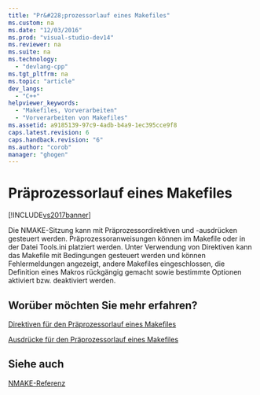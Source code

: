 ```yaml
---
title: "Pr&#228;prozessorlauf eines Makefiles"
ms.custom: na
ms.date: "12/03/2016"
ms.prod: "visual-studio-dev14"
ms.reviewer: na
ms.suite: na
ms.technology: 
  - "devlang-cpp"
ms.tgt_pltfrm: na
ms.topic: "article"
dev_langs: 
  - "C++"
helpviewer_keywords: 
  - "Makefiles, Vorverarbeiten"
  - "Vorverarbeiten von Makefiles"
ms.assetid: a9185139-97c9-4adb-b4a9-1ec395cce9f8
caps.latest.revision: 6
caps.handback.revision: "6"
ms.author: "corob"
manager: "ghogen"
---
```

# Pr&#228;prozessorlauf eines Makefiles
[!INCLUDE[vs2017banner](../assembler/inline/includes/vs2017banner.md)]

Die NMAKE\-Sitzung kann mit Präprozessordirektiven und \-ausdrücken gesteuert werden.  Präprozessoranweisungen können im Makefile oder in der Datei Tools.ini platziert werden.  Unter Verwendung von Direktiven kann das Makefile mit Bedingungen gesteuert werden und können Fehlermeldungen angezeigt, andere Makefiles eingeschlossen, die Definition eines Makros rückgängig gemacht sowie bestimmte Optionen aktiviert bzw. deaktiviert werden.  
  
## Worüber möchten Sie mehr erfahren?  
 [Direktiven für den Präprozessorlauf eines Makefiles](../build/makefile-preprocessing-directives.md)  
  
 [Ausdrücke für den Präprozessorlauf eines Makefiles](../build/expressions-in-makefile-preprocessing.md)  
  
## Siehe auch  
 [NMAKE\-Referenz](../build/nmake-reference.md)